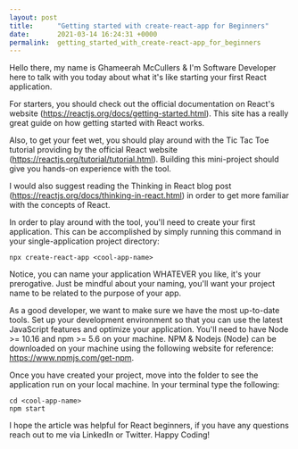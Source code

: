 ```yaml
---
layout: post
title:      "Getting started with create-react-app for Beginners"
date:       2021-03-14 16:24:31 +0000
permalink:  getting_started_with_create-react-app_for_beginners
---
```


Hello there, my name is Ghameerah McCullers & I'm Software Developer here to talk with you today about what it's like starting your first React application.

For starters, you should check out the official documentation on React's website (https://reactjs.org/docs/getting-started.html). This site has a really great guide on how getting started with React works.

Also, to get your feet wet, you should play around with the Tic Tac Toe tutorial providing by the official React website (https://reactjs.org/tutorial/tutorial.html). Building this mini-project should give you hands-on experience with the tool.

I would also suggest reading the Thinking in React blog post (https://reactjs.org/docs/thinking-in-react.html) in order to get more familiar with the concepts of React.

In order to play around with the tool, you'll need to create your first application. This can be accomplished by simply running this command in your single-application project directory:
```
npx create-react-app <cool-app-name>
```

Notice, you can name your application WHATEVER you like, it's your prerogative. Just be mindful about your naming, you'll want your project name to be related to the purpose of your app.

As a good developer, we want to make sure we have the most up-to-date tools. Set up your development environment so that you can use the latest JavaScript features and optimize your application. You'll need to have Node >= 10.16 and npm >= 5.6 on your machine. NPM & Nodejs (Node) can be downloaded on your machine using the following website for reference: https://www.npmjs.com/get-npm.

Once you have created your project, move into the folder to see the application run on your local machine. In your terminal type the following:
```
cd <cool-app-name>
npm start
```

I hope the article was helpful for React beginners, if you have any questions reach out to me via LinkedIn or Twitter. Happy Coding!


